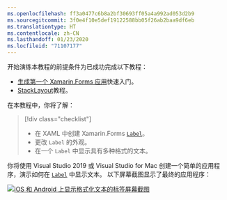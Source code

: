 ```yaml
---
ms.openlocfilehash: ff3a0477c6b8a2bf30693ff05a4a992ad053d2b9
ms.sourcegitcommit: 3f0e4f10e5def19122588bb05f26ab2baa9df6eb
ms.translationtype: HT
ms.contentlocale: zh-CN
ms.lasthandoff: 01/23/2020
ms.locfileid: "71107177"
---
```

开始演练本教程的前提条件为已成功完成以下教程：

- [生成第一个 Xamarin.Forms 应用](~/get-started/first-app/index.md)快速入门。
- [StackLayout](~/get-started/tutorials/stacklayout/index.yml)教程。

在本教程中，你将了解：

> [!div class="checklist"]
>
> - 在 XAML 中创建 Xamarin.Forms [`Label`](xref:Xamarin.Forms.Label)。
> - 更改 `Label` 的外观。
> - 在一个 `Label` 中显示具有多种格式的文本。

你将使用 Visual Studio 2019 或 Visual Studio for Mac 创建一个简单的应用程序，演示如何在 [`Label`](xref:Xamarin.Forms.Label) 中显示文本。 以下屏幕截图显示了最终的应用程序：

[![iOS 和 Android 上显示格式化文本的标签屏幕截图](../images/label-formatted-text.png "带格式化文本的标签")](../images/label-formatted-text-large.png#lightbox "带格式化文本的标签")
